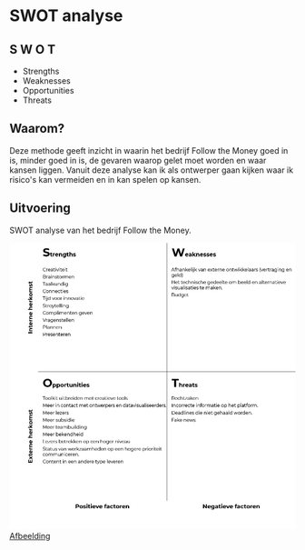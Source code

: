 # SWOT analyse

## S W O T
* Strengths
* Weaknesses
* Opportunities
* Threats


## Waarom?
Deze methode geeft inzicht in waarin het bedrijf Follow the Money goed in is, minder goed in is, de gevaren waarop gelet moet worden en waar kansen liggen. Vanuit deze analyse kan ik als ontwerper gaan kijken waar ik risico's kan vermeiden en in kan spelen op kansen.


## Uitvoering


SWOT analyse van het bedrijf Follow the Money.

![SWOT analyse in uitvoering](content/swot.png)
<br>[Afbeelding](content/swot.png)


